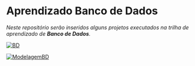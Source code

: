 # Aprendizado Banco de Dados

*Neste repositório serão inseridos alguns projetos executados na trilha de aprendizado de **Banco de Dados**.* 

[![BD](https://img.shields.io/badge/Banco%20de%20Dados%20Relacionais%20-%20SQL%20-%20darkred)](https://img.shields.io/badge/Banco%20de%20Dados%20Relacionais%20-%20SQL%20-%20orange)

[![ModelagemBD](https://img.shields.io/badge/Modelagem%20de%20Dados%20-%20SQL%20-%20darkred)](https://img.shields.io/badge/Modelagem%20de%20Dados%20-%20SQL%20-%20lightred)
